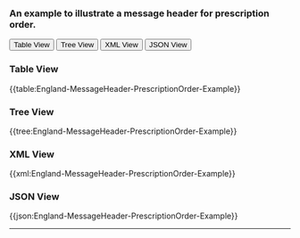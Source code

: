 ### An example to illustrate a message header for prescription order.


<div class="tab">
 <button class="tablinks active" onclick="openTab(event, 'Table View')">Table View</button>
 <button class="tablinks" onclick="openTab(event, 'Tree View')">Tree View</button>
  <button class="tablinks" onclick="openTab(event, 'XML View')">XML View</button>
  <button class="tablinks" onclick="openTab(event, 'JSON View')">JSON View</button>
</div>
    

    
<div id="Table View" class="tabcontent" style="display:block">
  <h3>Table View</h3>
{{table:England-MessageHeader-PrescriptionOrder-Example}}
</div>
<div id="Tree View" class="tabcontent">
  <h3>Tree View</h3>
{{tree:England-MessageHeader-PrescriptionOrder-Example}}
</div>
<div id="XML View" class="tabcontent">
  <h3>XML View</h3>
{{xml:England-MessageHeader-PrescriptionOrder-Example}}
</div>
<div id="JSON View" class="tabcontent">
  <h3>JSON View</h3>
{{json:England-MessageHeader-PrescriptionOrder-Example}}
</div>

---
